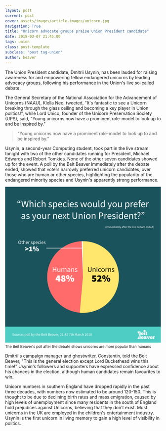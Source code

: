 ```yaml
---
layout: post
current: post
cover: assets/images/article-images/unicorn.jpg
navigation: True
title: "Unicorn advocate groups praise Union President candidate"
date: 2018-03-07 21:45:00
tags: union
class: post-template
subclass: 'post tag-union'
author: beaver
---
```


The Union President candidate, Dmitrii Usynin, has been lauded for raising awareness for and empowering fellow endangered unicorns by leading advocacy groups, following his performance in the Union's live so-called debate.

The General Secretary of the National Association for the Advancement of Unicorns (NAAU), Klella Neo, tweeted, "It's fantastic to see a Unicorn breaking through the glass ceiling and becoming a key player in Union politics!", while Lord Unico, founder of the Unicorn Preservation Society (UPS), said, "Young unicorns now have a prominent role-model to look up to and be inspired by."

> "Young unicorns now have a prominent role-model to look up to and be inspired by."

Usynin, a second-year Computing student, took part in the live stream tonight with two of the other candidates running for President, Michael Edwards and Robert Tomkies. None of the other seven candidates showed up for the event. A poll by the Beit Beaver immediately after the debate ended, showed that voters narrowly preferred unicorn candidates, over those who are human or other species, highlighting the popularity of the endangered minority species and Usynin's apparently strong performance.

![Poll results](assets/images/article-images/exit-poll.svg)
<small>The Beit Beaver's poll after the debate shows unicorns are more popular than humans</small>

Dmitrii's campaign manager and ghostwriter, Constantin, told the Beit Beaver, "This is the general election except Lord Buckethead wins this time!" Usynin's followers and supporters have expressed confidence about his chances in the election, although human candidates remain favourites to win.

Unicorn numbers in southern England have dropped rapidly in the past three decades, with numbers now estimated to be around 120-150. This is thought to be due to declining birth rates and mass emigration, caused by high levels of unemployment since many residents in the south of England hold prejudices against Unicorns, believing that they don't exist. Most unicorns in the UK are employed in the children's entertainment industry. Usynin is the first unicorn in living memory to gain a high level of visibility in politics.
